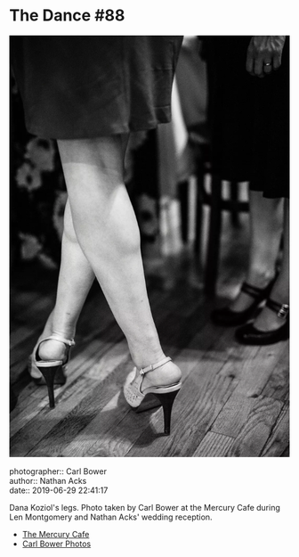 # The Dance #88

![Dana Koziol's legs](assets/2019-06-29-set-4-the-dance-88.webp)

photographer:: Carl Bower  
author:: Nathan Acks  
date:: 2019-06-29 22:41:17

Dana Koziol's legs. Photo taken by Carl Bower at the Mercury Cafe during Len Montgomery and Nathan Acks' wedding reception.

* [The Mercury Cafe](http://mercurycafe.com)
* [Carl Bower Photos](https://carlbowerphotos.com)
